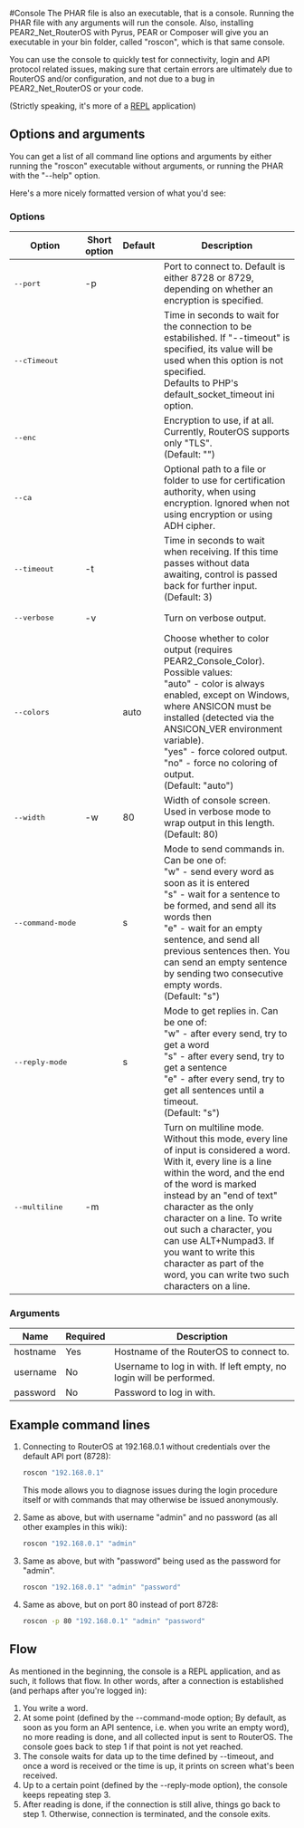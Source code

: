 #Console
The PHAR file is also an executable, that is a console. Running the PHAR file with any arguments will run the console. Also, installing PEAR2_Net_RouterOS with Pyrus, PEAR or Composer will give you an executable in your bin folder, called "roscon", which is that same console.

You can use the console to quickly test for connectivity, login and API protocol related issues, making sure that certain errors are ultimately due to RouterOS and/or configuration, and not due to a bug in PEAR2_Net_RouterOS or your code.

(Strictly speaking, it's more of a [REPL](http://en.wikipedia.org/wiki/Read%E2%80%93eval%E2%80%93print_loop) application)

## Options and arguments
You can get a list of all command line options and arguments by either running the "roscon" executable without arguments, or running the PHAR with the "--help" option.

Here's a more nicely formatted version of what you'd see:

### Options

<table>
    <thead>
        <tr>
            <th>Option</th>
            <th>Short option</th>
            <th>Default</th>
            <th>Description</th>
        </tr>
    </thead>
    <tbody>
        <tr>
            <td><pre>--port</pre></td>
            <td>-p</td>
            <td></td>
            <td style="white-space:pre-line;">Port to connect to. Default is either 8728 or 8729, depending on whether an encryption is specified.</td>
        </tr>
        <tr>
            <td><pre>--cTimeout</pre></td>
            <td></td>
            <td></td>
            <td style="white-space:pre-line;">Time in seconds to wait for the connection to be estabilished. If "--timeout" is specified, its value will be used when this option is not specified.
                Defaults to PHP's default_socket_timeout ini option.</td>
        </tr>
        <tr>
            <td><pre>--enc</pre></td>
            <td></td>
            <td></td>
            <td style="white-space:pre-line;">Encryption to use, if at all. Currently, RouterOS supports only "TLS".
                (Default: "")</td>
        </tr>
        <tr>
            <td><pre>--ca</pre></td>
            <td></td>
            <td></td>
            <td style="white-space:pre-line;">Optional path to a file or folder to use for certification authority, when using encryption. Ignored when not using encryption or using ADH cipher.</td>
        </tr>
        <tr>
            <td><pre>--timeout</pre></td>
            <td>-t</td>
            <td></td>
            <td style="white-space:pre-line;">Time in seconds to wait when receiving. If this time passes without data awaiting, control is passed back for further input.
                (Default: 3)</td>
        </tr>
        <tr>
            <td><pre>--verbose</pre></td>
            <td>-v</td>
            <td></td>
            <td style="white-space:pre-line;">Turn on verbose output.</td>
        </tr>
        <tr>
            <td><pre>--colors</pre></td>
            <td></td>
            <td>auto</td>
            <td style="white-space:pre-line;">Choose whether to color output (requires PEAR2_Console_Color). Possible values:
                "auto" - color is always enabled, except on Windows, where ANSICON must be installed (detected via the ANSICON_VER environment variable).
                "yes"  - force colored output.
                "no"   - force no coloring of output.
                (Default: "auto")</td>
        </tr>
        <tr>
            <td><pre>--width</pre></td>
            <td>-w</td>
            <td>80</td>
            <td style="white-space:pre-line;">Width of console screen. Used in verbose mode to wrap output in this length.
                (Default: 80)</td>
        </tr>
        <tr>
            <td><pre>--command-mode</pre></td>
            <td></td>
            <td>s</td>
            <td style="white-space:pre-line;">Mode to send commands in. Can be one of:
                "w" - send every word as soon as it is entered
                "s" - wait for a sentence to be formed, and send all its words then
                "e" - wait for an empty sentence, and send all previous sentences then. You can send an empty sentence by sending two consecutive empty words.
                (Default: "s")</td>
        </tr>
        <tr>
            <td><pre>--reply-mode</pre></td>
            <td></td>
            <td>s</td>
            <td style="white-space:pre-line;">Mode to get replies in. Can be one of:
                "w" - after every send, try to get a word
                "s" - after every send, try to get a sentence
                "e" - after every send, try to get all sentences until a timeout.
                (Default: "s")</td>
        </tr>
        <tr>
            <td><pre>--multiline</pre></td>
            <td>-m</td>
            <td></td>
            <td style="white-space:pre-line;">Turn on multiline mode. Without this mode, every line of input is considered a word. With it, every line is a line within the word, and the end of the word is marked instead by an "end of text" character as the only character on a line. To write out such a character, you can use ALT+Numpad3. If you want to write this character as part of the word, you can write two such characters on a line.</td>
        </tr>
    </tbody>
</table>

### Arguments

<table>
    <thead>
        <tr>
            <th>Name</th>
            <th>Required</th>
            <th>Description</th>
        </tr>
    </thead>
    <tbody>
        <tr>
            <td>hostname</td>
            <td>Yes</td>
            <td>Hostname of the RouterOS to connect to.</td>
        </tr>
        <tr>
            <td>username</td>
            <td>No</td>
            <td>Username to log in with. If left empty, no login will be performed.</td>
        </tr>
        <tr>
            <td>password</td>
            <td>No</td>
            <td>Password to log in with.</td>
        </tr>
    </tbody>
</table>

## Example command lines
1. Connecting to RouterOS at 192.168.0.1 without credentials over the default API port (8728):

    ```sh
    roscon "192.168.0.1"
    ```
    This mode allows you to diagnose issues during the login procedure itself or with commands that may otherwise be issued anonymously.

2. Same as above, but with username "admin" and no password (as all other examples in this wiki):

    ```sh
    roscon "192.168.0.1" "admin"
    ```
3. Same as above, but with "password" being used as the password for "admin".

    ```sh
    roscon "192.168.0.1" "admin" "password"
    ```
4. Same as above, but on port 80 instead of port 8728:

    ```sh
    roscon -p 80 "192.168.0.1" "admin" "password"
    ```

## Flow
As mentioned in the beginning, the console is a REPL application, and as such, it follows that flow. In other words, after a connection is established (and perhaps after you're logged in):

1. You write a word.
2. At some point (defined by the --command-mode option; By default, as soon as you form an API sentence, i.e. when you write an empty word), no more reading is done, and all collected input is sent to RouterOS. The console goes back to step 1 if that point is not yet reached.
3. The console waits for data up to the time defined by --timeout, and once a word is received or the time is up, it prints on screen what's been received.
4. Up to a certain point (defined by the --reply-mode option), the console keeps repeating step 3.
5. After reading is done, if the connection is still alive, things go back to step 1. Otherwise, connection is terminated, and the console exits.